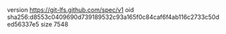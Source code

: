 version https://git-lfs.github.com/spec/v1
oid sha256:d8553c0409690d739189532c93a165f0c84caf6f4ab116c2733c50ded56337e5
size 7548
